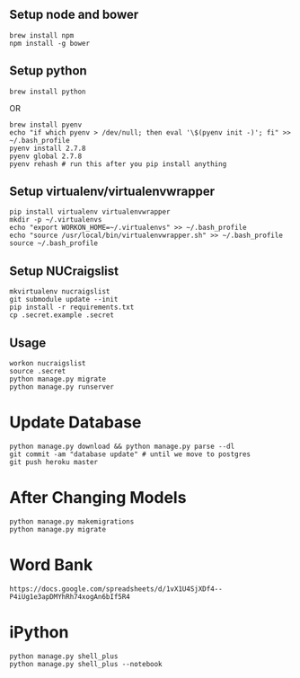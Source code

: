 ## Setup node and bower
```
brew install npm
npm install -g bower
```

## Setup python
```
brew install python
```
OR
```
brew install pyenv
echo "if which pyenv > /dev/null; then eval '\$(pyenv init -)'; fi" >> ~/.bash_profile
pyenv install 2.7.8
pyenv global 2.7.8
pyenv rehash # run this after you pip install anything
```

## Setup virtualenv/virtualenvwrapper
```
pip install virtualenv virtualenvwrapper
mkdir -p ~/.virtualenvs
echo "export WORKON_HOME=~/.virtualenvs" >> ~/.bash_profile
echo "source /usr/local/bin/virtualenvwrapper.sh" >> ~/.bash_profile
source ~/.bash_profile
```

## Setup NUCraigslist
```
mkvirtualenv nucraigslist
git submodule update --init
pip install -r requirements.txt
cp .secret.example .secret
```

## Usage
```
workon nucraigslist
source .secret
python manage.py migrate
python manage.py runserver
```

# Update Database
```
python manage.py download && python manage.py parse --dl
git commit -am "database update" # until we move to postgres
git push heroku master
```

# After Changing Models
```
python manage.py makemigrations
python manage.py migrate
```

# Word Bank
```
https://docs.google.com/spreadsheets/d/1vX1U4SjXDf4--P4iUg1e3apDMYhRh74xogAn6bIf5R4
```

# iPython
```
python manage.py shell_plus
python manage.py shell_plus --notebook
```